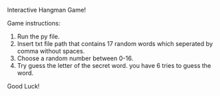 Interactive Hangman Game!

Game instructions:
1. Run the py file.
2. Insert txt file path that contains 17 random words which seperated by comma without spaces.
3. Choose a random number between 0-16.
4. Try guess the letter of the secret word. you have 6 tries to guess the word.

Good Luck!
